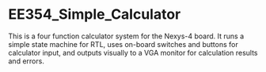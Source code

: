 # EE354_Simple_Calculator

This is a four function calculator system for the Nexys-4 board. It runs a simple state machine for RTL, uses on-board switches and buttons for calculator input, and outputs visually to a VGA monitor for calculation results and errors.
